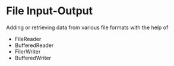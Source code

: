 # File Input-Output
Adding or retrieving data from various file formats with the help of
- FileReader
- BufferedReader
- FilerWriter
- BufferedWriter
